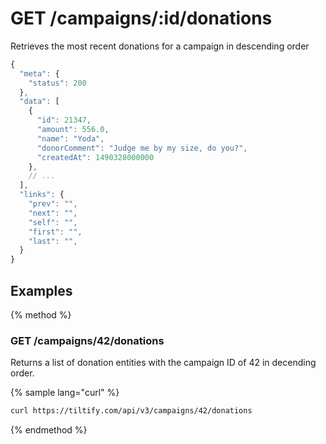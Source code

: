 # GET /campaigns/:id/donations

Retrieves the most recent donations for a campaign in descending order

```js
{
  "meta": {
    "status": 200
  },
  "data": [
    {
      "id": 21347,
      "amount": 556.0,
      "name": "Yoda",
      "donorComment": "Judge me by my size, do you?",
      "createdAt": 1490328000000
    },
    // ...
  ],
  "links": {
    "prev": "",
    "next": "",
    "self": "",
    "first": "",
    "last": "",
  }
}
```

## Examples

{% method %}
### GET /campaigns/42/donations
Returns a list of donation entities with the campaign ID of 42 in decending order.

{% sample lang="curl" %}
```bash
curl https://tiltify.com/api/v3/campaigns/42/donations
```

{% endmethod %}
